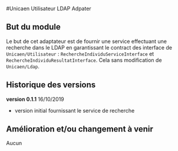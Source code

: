 #Unicaen Utilisateur LDAP Adpater

## But du module

Le but de cet adaptateur est de fournir une service effectuant une recherche dans le LDAP en garantissant le contract des 
interface de `Unicaen/Utilisateur` : `RechercheIndividuServiceInterface` et `RechercheIndividuResultatInterface`.
Cela sans modification de `Unicaen/Ldap`.

## Historique des versions

**version 0.1.1**  16/10/2019
- version initial fournissant le service de recherche

## Amélioration et/ou changement à venir

Aucun 